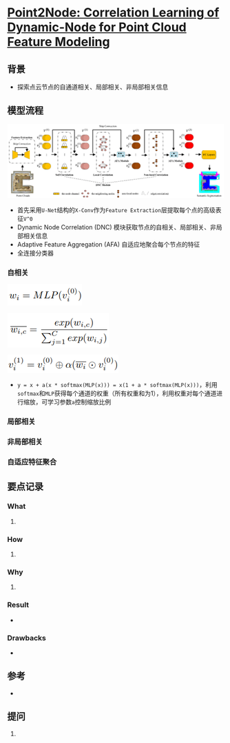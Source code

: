 # [Point2Node: Correlation Learning of Dynamic-Node for Point Cloud Feature Modeling](https://arxiv.org/abs/1912.10775)

## 背景
- 探索点云节点的自通道相关、局部相关、非局部相关信息
## 模型流程
![](p2n1.png)
- 首先采用`U-Net`结构的`X-Conv`作为`Feature Extraction`层提取每个点的高级表征`V^0`
- Dynamic Node Correlation (DNC) 模块获取节点的自相关、局部相关、非局部相关信息
- Adaptive Feature Aggregation (AFA) 自适应地聚合每个节点的特征
- 全连接分类器
### 自相关
![](f1.png)

![](f2.png)

![](f3.png)
- `y = x + a(x * softmax(MLP(x))) = x(1 + a * softmax(MLP(x)))`，利用`softmax`和`MLP`获得每个通道的权重（所有权重和为1），利用权重对每个通道进行缩放，可学习参数`a`控制缩放比例
### 局部相关
### 非局部相关
### 自适应特征聚合
## 要点记录
### What
1. 
### How
1.
### Why
1.
### Result
- 
### Drawbacks
- 
## 参考
- 
## 提问
1. 
